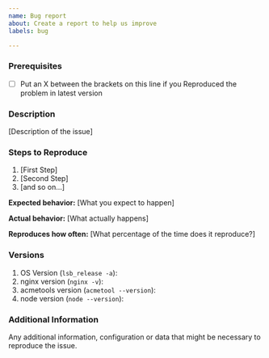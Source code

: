 ```yaml
---
name: Bug report
about: Create a report to help us improve
labels: bug

---
```


<!--

Have you read Letsproxy's Code of Conduct? By filing an Issue, you are expected to comply with it, including treating everyone with respect: https://github.com/rmamba/letsproxy/blob/master/CODE_OF_CONDUCT.md

-->

### Prerequisites

* [ ] Put an X between the brackets on this line if you Reproduced the problem in latest version

### Description

[Description of the issue]

### Steps to Reproduce

1. [First Step]
2. [Second Step]
3. [and so on...]

**Expected behavior:** [What you expect to happen]

**Actual behavior:** [What actually happens]

**Reproduces how often:** [What percentage of the time does it reproduce?]

### Versions

1. OS Version (`lsb_release -a`):
2. nginx version (`nginx -v`):
3. acmetools version (`acmetool --version`):
4. node version (`node --version`):

### Additional Information

Any additional information, configuration or data that might be necessary to reproduce the issue.

